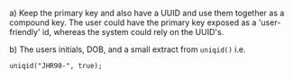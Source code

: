 a) Keep the primary key and also have a UUID and use them together as a compound
key. The user could have the primary key exposed as a 'user-friendly' id,
whereas the system could rely on the UUID's.

b) The users initials, DOB, and a small extract from `uniqid()`
i.e.

```
uniqid("JHR90-", true);
```

